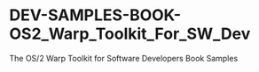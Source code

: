 # DEV-SAMPLES-BOOK-OS2_Warp_Toolkit_For_SW_Dev
The OS/2 Warp Toolkit for Software Developers Book Samples
